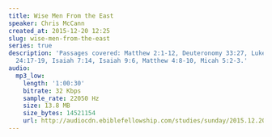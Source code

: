 ```yaml
---
title: Wise Men From the East
speaker: Chris McCann
created_at: 2015-12-20 12:25
slug: wise-men-from-the-east
series: true
description: 'Passages covered: Matthew 2:1-12, Deuteronomy 33:27, Luke 1:78-79, Numbers
  24:17-19, Isaiah 7:14, Isaiah 9:6, Matthew 4:8-10, Micah 5:2-3.'
audio:
  mp3_low:
    length: '1:00:30'
    bitrate: 32 Kbps
    sample_rate: 22050 Hz
    size: 13.8 MB
    size_bytes: 14521154
    url: http://audiocdn.ebiblefellowship.com/studies/sunday/2015.12.20_McCann_-_Wise_Men_From_the_East.mp3
---
```

